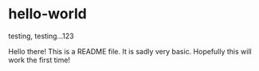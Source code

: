 # hello-world
testing, testing...123

Hello there! This is a README file. It is sadly very basic.
Hopefully this will work the first time!
